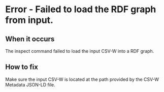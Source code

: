 # Error - Failed to load the RDF graph from input.

## When it occurs

The inspect command failed to load the input CSV-W into a RDF graph.

## How to fix

Make sure the input CSV-W is located at the path provided by the CSV-W Metadata JSON-LD file.